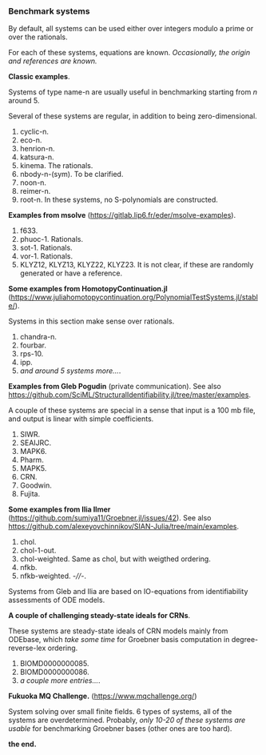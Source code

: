 
### Benchmark systems

By default, all systems can be used either over integers modulo a prime
or over the rationals.

For each of these systems, equations are known.
*Occasionally, the origin and references are known.*

**Classic examples**.

Systems of type name-n are usually useful in benchmarking
starting from $n$ around 5.

Several of these systems are regular, in addition to being zero-dimensional.

1. cyclic-n. 
2. eco-n.
3. henrion-n.
4. katsura-n.
5. kinema. The rationals.
6. nbody-n-(sym). To be clarified.
7. noon-n.
8. reimer-n.
9. root-n.
In these systems, no S-polynomials are constructed.

**Examples from msolve** (https://gitlab.lip6.fr/eder/msolve-examples).

1. f633.
2. phuoc-1. Rationals.
3. sot-1. Rationals.
4. vor-1. Rationals.
5. KLYZ12, KLYZ13, KLYZ22, KLYZ23. It is not clear, 
if these are randomly generated or have a reference.

**Some examples from HomotopyContinuation.jl** (https://www.juliahomotopycontinuation.org/PolynomialTestSystems.jl/stable/).

Systems in this section make sense over rationals.

1. chandra-n.
2. fourbar.
3. rps-10.
4. ipp.
5. *and around 5 systems more...*.

**Examples from Gleb Pogudin** (private communication).
See also https://github.com/SciML/StructuralIdentifiability.jl/tree/master/examples.

A couple of these systems are special in a sense that input is a 100 mb file, and output is linear with simple coefficients.

1. SIWR.
2. SEAIJRC.
3. MAPK6.
4. Pharm.
5. MAPK5.
6. CRN.
7. Goodwin.
8. Fujita.

**Some examples from Ilia Ilmer** (https://github.com/sumiya11/Groebner.jl/issues/42).
See also https://github.com/alexeyovchinnikov/SIAN-Julia/tree/main/examples.

1. chol. 
2. chol-1-out.
3. chol-weighted. Same as chol, but with weigthed ordering.
4. nfkb.
5. nfkb-weighted. *-//-*.

Systems from Gleb and Ilia are based on IO-equations from identifiability assessments of ODE models.

**A couple of challenging steady-state ideals for CRNs**.

These systems are steady-state ideals of CRN models mainly from ODEbase, which *take some time* for Groebner basis computation in degree-reverse-lex ordering.

1. BIOMD0000000085.
2. BIOMD0000000086.
3. *a couple more entries...*.

**Fukuoka MQ Challenge.** (https://www.mqchallenge.org/)

System solving over small finite fields. 
6 types of systems, all of the systems are overdetermined. Probably, *only 10-20 of these systems are usable* for benchmarking Groebner bases (other ones are too hard).

**the end.**
